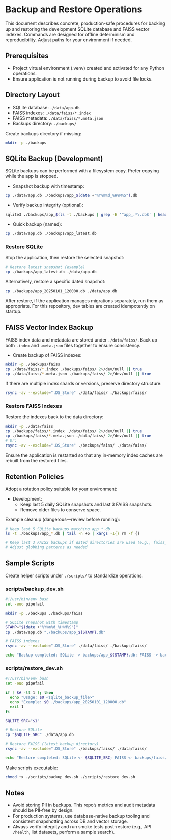 # Backup and Restore Operations

This document describes concrete, production-safe procedures for backing up and restoring the development SQLite database and FAISS vector indexes. Commands are designed for offline determinism and reproducibility. Adjust paths for your environment if needed.

## Prerequisites

- Project virtual environment (.venv) created and activated for any Python operations.
- Ensure application is not running during backup to avoid file locks.

## Directory Layout

- SQLite database: `./data/app.db`
- FAISS indexes: `./data/faiss/*.index`
- FAISS metadata: `./data/faiss/*.meta.json`
- Backups directory: `./backups/`

Create backups directory if missing:
```bash
mkdir -p ./backups
```

## SQLite Backup (Development)

SQLite backups can be performed with a filesystem copy. Prefer copying while the app is stopped.

- Snapshot backup with timestamp:
```bash
cp ./data/app.db ./backups/app_$(date +"%Y%m%d_%H%M%S").db
```

- Verify backup integrity (optional):
```bash
sqlite3 ./backups/app_$(ls -t ./backups | grep -E '^app_.*\.db$' | head -n1) "PRAGMA integrity_check;"
```

- Quick backup (named):
```bash
cp ./data/app.db ./backups/app_latest.db
```

### Restore SQLite

Stop the application, then restore the selected snapshot:

```bash
# Restore latest snapshot (example)
cp ./backups/app_latest.db ./data/app.db
```

Alternatively, restore a specific dated snapshot:
```bash
cp ./backups/app_20250101_120000.db ./data/app.db
```

After restore, if the application manages migrations separately, run them as appropriate. For this repository, dev tables are created idempotently on startup.

## FAISS Vector Index Backup

FAISS index data and metadata are stored under `./data/faiss/`. Back up both `.index` and `.meta.json` files together to ensure consistency.

- Create backup of FAISS indexes:
```bash
mkdir -p ./backups/faiss
cp ./data/faiss/*.index ./backups/faiss/ 2>/dev/null || true
cp ./data/faiss/*.meta.json ./backups/faiss/ 2>/dev/null || true
```

If there are multiple index shards or versions, preserve directory structure:
```bash
rsync -av --exclude=".DS_Store" ./data/faiss/ ./backups/faiss/
```

### Restore FAISS Indexes

Restore the indexes back to the data directory:

```bash
mkdir -p ./data/faiss
cp ./backups/faiss/*.index ./data/faiss/ 2>/dev/null || true
cp ./backups/faiss/*.meta.json ./data/faiss/ 2>/dev/null || true
# Or:
rsync -av --exclude=".DS_Store" ./backups/faiss/ ./data/faiss/
```

Ensure the application is restarted so that any in-memory index caches are rebuilt from the restored files.

## Retention Policies

Adopt a rotation policy suitable for your environment:

- Development:
  - Keep last 5 daily SQLite snapshots and last 3 FAISS snapshots.
  - Remove older files to conserve space.

Example cleanup (dangerous—review before running):
```bash
# Keep last 5 SQLite backups matching app_*.db
ls -t ./backups/app_*.db | tail -n +6 | xargs -I{} rm -f {}

# Keep last 3 FAISS backups if dated directories are used (e.g., faiss_YYYYMMDD/)
# Adjust globbing patterns as needed
```

## Sample Scripts

Create helper scripts under `./scripts/` to standardize operations.

### scripts/backup_dev.sh
```bash
#!/usr/bin/env bash
set -euo pipefail

mkdir -p ./backups ./backups/faiss

# SQLite snapshot with timestamp
STAMP="$(date +"%Y%m%d_%H%M%S")"
cp ./data/app.db "./backups/app_${STAMP}.db"

# FAISS indexes
rsync -av --exclude=".DS_Store" ./data/faiss/ ./backups/faiss/

echo "Backup completed: SQLite -> backups/app_${STAMP}.db; FAISS -> backups/faiss/"
```

### scripts/restore_dev.sh
```bash
#!/usr/bin/env bash
set -euo pipefail

if [ $# -lt 1 ]; then
  echo "Usage: $0 <sqlite_backup_file>"
  echo "Example: $0 ./backups/app_20250101_120000.db"
  exit 1
fi

SQLITE_SRC="$1"

# Restore SQLite
cp "$SQLITE_SRC" ./data/app.db

# Restore FAISS (latest backup directory)
rsync -av --exclude=".DS_Store" ./backups/faiss/ ./data/faiss/

echo "Restore completed: SQLite <- $SQLITE_SRC; FAISS <- backups/faiss/"
```

Make scripts executable:
```bash
chmod +x ./scripts/backup_dev.sh ./scripts/restore_dev.sh
```

## Notes

- Avoid storing PII in backups. This repo’s metrics and audit metadata should be PII-free by design.
- For production systems, use database-native backup tooling and consistent snapshotting across DB and vector storage.
- Always verify integrity and run smoke tests post-restore (e.g., API `/health`, list datasets, perform a sample search).